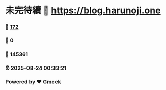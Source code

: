 # 未完待續 :link: https://blog.harunoji.one 
### :page_facing_up: [172](https://blog.harunoji.one/tag.html) 
### :speech_balloon: 0 
### :hibiscus: 145361 
### :alarm_clock: 2025-08-24 00:33:21 
### Powered by :heart: [Gmeek](https://github.com/Meekdai/Gmeek)
